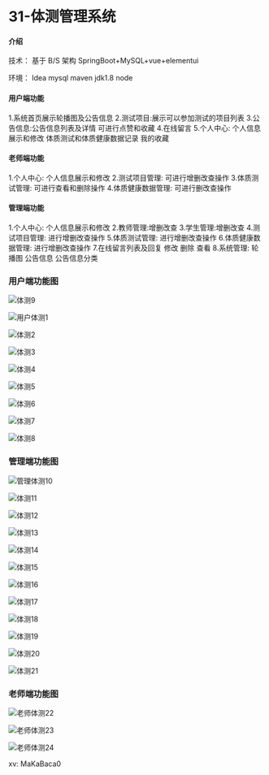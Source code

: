 # 31-体测管理系统

#### 介绍
技术：
基于 B/S 架构 SpringBoot+MySQL+vue+elementui

环境：
Idea mysql maven jdk1.8  node



#### **用户端功能**

1.系统首页展示轮播图及公告信息
2.测试项目:展示可以参加测试的项目列表
3.公告信息:公告信息列表及详情  可进行点赞和收藏
4.在线留言
5.个人中心: 个人信息展示和修改
                  体质测试和体质健康数据记录
                  我的收藏

#### **老师端功能**

1.个人中心: 个人信息展示和修改
2.测试项目管理: 可进行增删改查操作
3.体质测试管理: 可进行查看和删除操作
4.体质健康数据管理: 可进行删改查操作

#### 管理端功能

1.个人中心: 个人信息展示和修改
2.教师管理:增删改查
3.学生管理:增删改查
4.测试项目管理: 进行增删改查操作
5.体质测试管理: 进行增删改查操作
6.体质健康数据管理: 进行增删改查操作
7.在线留言列表及回复  修改  删除 查看
8.系统管理: 轮播图  公告信息  公告信息分类



### 用户端功能图

![体测9](https://yunzhuceshi.oss-cn-beijing.aliyuncs.com/typoraImg/体测9.jpg)

![用户体测1](https://yunzhuceshi.oss-cn-beijing.aliyuncs.com/typoraImg/用户体测1.jpg)

![体测2](https://yunzhuceshi.oss-cn-beijing.aliyuncs.com/typoraImg/体测2.jpg)

![体测3](https://yunzhuceshi.oss-cn-beijing.aliyuncs.com/typoraImg/体测3.jpg)

![体测4](https://yunzhuceshi.oss-cn-beijing.aliyuncs.com/typoraImg/体测4.jpg)

![体测5](https://yunzhuceshi.oss-cn-beijing.aliyuncs.com/typoraImg/体测5.jpg)

![体测6](https://yunzhuceshi.oss-cn-beijing.aliyuncs.com/typoraImg/体测6.jpg)

![体测7](https://yunzhuceshi.oss-cn-beijing.aliyuncs.com/typoraImg/体测7.jpg)

![体测8](https://yunzhuceshi.oss-cn-beijing.aliyuncs.com/typoraImg/体测8.jpg)

### 管理端功能图

![管理体测10](https://yunzhuceshi.oss-cn-beijing.aliyuncs.com/typoraImg/管理体测10.jpg)

![体测11](https://yunzhuceshi.oss-cn-beijing.aliyuncs.com/typoraImg/体测11.jpg)

![体测12](https://yunzhuceshi.oss-cn-beijing.aliyuncs.com/typoraImg/体测12.jpg)

![体测13](https://yunzhuceshi.oss-cn-beijing.aliyuncs.com/typoraImg/体测13.jpg)

![体测14](https://yunzhuceshi.oss-cn-beijing.aliyuncs.com/typoraImg/体测14.jpg)

![体测15](https://yunzhuceshi.oss-cn-beijing.aliyuncs.com/typoraImg/体测15.jpg)

![体测16](https://yunzhuceshi.oss-cn-beijing.aliyuncs.com/typoraImg/体测16.jpg)

![体测17](https://yunzhuceshi.oss-cn-beijing.aliyuncs.com/typoraImg/体测17.jpg)

![体测18](https://yunzhuceshi.oss-cn-beijing.aliyuncs.com/typoraImg/体测18.jpg)

![体测19](https://yunzhuceshi.oss-cn-beijing.aliyuncs.com/typoraImg/体测19.jpg)

![体测20](https://yunzhuceshi.oss-cn-beijing.aliyuncs.com/typoraImg/体测20.jpg)

![体测21](https://yunzhuceshi.oss-cn-beijing.aliyuncs.com/typoraImg/体测21.jpg)

### 老师端功能图

![老师体测22](https://yunzhuceshi.oss-cn-beijing.aliyuncs.com/typoraImg/老师体测22.jpg)

![老师体测23](https://yunzhuceshi.oss-cn-beijing.aliyuncs.com/typoraImg/老师体测23.jpg)

![老师体测24](https://yunzhuceshi.oss-cn-beijing.aliyuncs.com/typoraImg/老师体测24.jpg)



xv:  MaKaBaca0